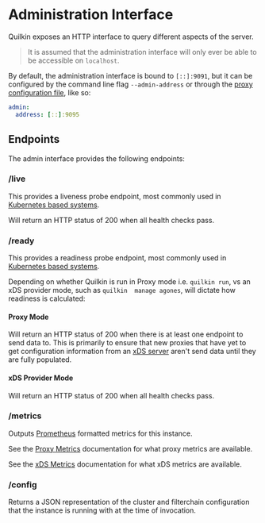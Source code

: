 # Administration Interface

Quilkin exposes an HTTP interface to query different aspects of the server.

> It is assumed that the administration interface will only ever be able to be accessible on `localhost`.

By default, the administration interface is bound to `[::]:9091`, but it can be configured by the command line flag
`--admin-address` or through the [proxy configuration file](./file-configuration.md), like so:

```yaml
admin:
  address: [::]:9095
```

## Endpoints

The admin interface provides the following endpoints:

### /live

This provides a liveness probe endpoint, most commonly used in 
[Kubernetes based systems](https://kubernetes.io/docs/tasks/configure-pod-container/configure-liveness-readiness-startup-probes/#define-a-liveness-command).

Will return an HTTP status of 200 when all health checks pass.

### /ready

This provides a readiness probe endpoint, most commonly used in 
[Kubernetes based systems](https://kubernetes.io/docs/tasks/configure-pod-container/configure-liveness-readiness-startup-probes/#define-readiness-probes).

Depending on whether Quilkin is run in Proxy mode i.e. `quilkin run`, vs an xDS provider mode, such as `quilkin 
manage agones`, will dictate how readiness is calculated: 

#### Proxy Mode

Will return an HTTP status of 200 when there is at least one endpoint to send data to. This is primarily to ensure 
that new proxies that have yet to get configuration information from an [xDS server](./xds.md) aren't send data 
until they are fully populated. 

#### xDS Provider Mode

Will return an HTTP status of 200 when all health checks pass.

### /metrics

Outputs [Prometheus](https://prometheus.io/) formatted metrics for this instance.

See the [Proxy Metrics](proxy/metrics.md) documentation for what proxy metrics are available.

See the [xDS Metrics](./xds/metrics.md) documentation for what xDS metrics are available.

### /config

Returns a JSON representation of the cluster and filterchain configuration that the instance is running
with at the time of invocation.
